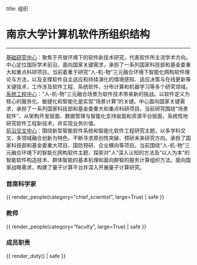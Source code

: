 title: 组织

# 南京大学计算机软件所组织结构

---

<div class="row">

<div class="col-lg-4 col-md-4 col-sm-12 col-xs-12" markdown="1">
<a href="research-center/">基础研究中心</a>：聚焦于开放环境下的软件新技术研究，代表软件所主流学术方向。中心定位国际学术前沿，面向国家关键需求，承担了一系列国家科技部和基金委重大和重点科研项目。当前着重于研究“人-机-物”三元融合环境下智能化网构软件理论与方法，以及支撑软件自主适应和持续演化的情境感知、适应决策与在线更新等关键技术，工作涉及软件工程、系统软件、分布计算和机器学习等多个研究领域。
</div>

<div class="col-lg-4 col-md-4 col-sm-12 col-xs-12">
<a href="engineering-center/">系统工程中心</a>：“人-机-物”三元融合场景为软件技术带来新的挑战。以软件定义为核心的服务化、敏捷化和智能化是实现“场景计算”的关键。中心面向国家关键需求，承担了一系列国家科技部和基金委重大和重点科研项目。当前研究围绕“场景软件”，从架构开发层面、数据管理与智能化支持层面和资源平台层面，系统性地研究软件工程新技术，并实现业务价值。 
</div>

<div class="col-lg-4 col-md-4 col-sm-12 col-xs-12">
<a href="leading-edge-center/">前沿交叉中心</a>：围绕新型智能软件系统和智能化软件工程研究主题，以多学科交叉、多领域融合创新为特色，不断寻求原创性突破、预研未来研究方向。承担了国家科技部和基金委重大项目、国防预研、企业横向等项目。当前围绕“人-机-物”三元融合环境下的智能化网构软件主题，探索对“人”深入认知的方法及“以人为本”的智能软件构造技术、群体智能的基本机理和面向群智的服务计算组织方法。面向国家战略需求，构建了量子计算平台并深入开展量子计算研究。
</div>

</div>



### 首席科学家

{{ render_people(category="chief_scientist", large=True) | safe }}

### 教师

{{ render_people(category="faculty", large=True) | safe }}

### 成员职责
{{ render_duty() | safe }}
